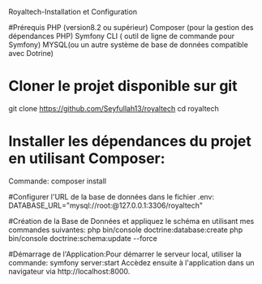 
Royaltech-Installation et Configuration

#Prérequis
PHP (version8.2 ou supérieur)
Composer (pour la gestion des dépendances PHP)
Symfony CLI ( outil de ligne de commande pour Symfony)
MYSQL(ou un autre système de base de données compatible avec Dotrine)

# Cloner le projet disponible sur git
git clone <https://github.com/Seyfullah13/royaltech>
cd royaltech

# Installer les dépendances du projet en utilisant Composer:
Commande: composer install

#Configurer l'URL de la base de données dans le fichier .env:
DATABASE_URL="mysql://root:@127.0.0.1:3306/royaltech"

#Création de la Base de Données et appliquez le schéma en utilisant mes commandes suivantes:
php bin/console doctrine:database:create
php bin/console doctrine:schema:update --force

#Démarrage de l'Application:Pour démarrer le serveur local, utiliser la commande:
symfony server:start
Accèdez ensuite à l'application dans un navigateur via http://localhost:8000.
